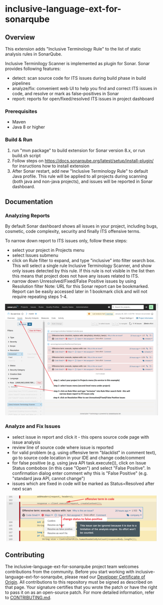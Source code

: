 # inclusive-language-ext-for-sonarqube

## Overview
This extension adds "Inclusive Terminology Rule" to the list of static analysis rules in SonarQube.

Inclusive Terminilogy Scanner is implemented as plugin for Sonar. Sonar provides following features:

- detect: scan source code for ITS issues during build phase in build pipelines
- analyze/fix: convenient web UI to help you find and correct ITS issues in code, and resolve or mark as false-positives in Sonar 
- report: reports for open/fixed/resolved ITS issues in project dashboard

### Prerequisites

* Maven
* Java 8 or higher

### Build & Run

1. run "mvn package" to build extension for Sonar version 8.x, or run build.sh script 
2. Follow steps on https://docs.sonarqube.org/latest/setup/install-plugin/ for insructions how to install extension
3. After Sonar restart, add new "Inclusive Terminology Rule" to default Java profile. This rule will be applied to all projects during scanning (both java and non-java projects), and issues will be reported in Sonar dashboard.

## Documentation

### Analyzing Reports
By default Sonar dashboard shows all issues in your project, including bugs, cosmetic, code complexity, security and finally ITS offensive terms.

To narrow down report to ITS issues only, follow these steps:

- select your project in Projects menu
- select Issues submenu
- click on Rule filter to expand, and type "inclusive" into filter search box. This will select a single rule Inclusive Terminology Scanner, and show only issues detected by this rule. If this rule is not visible in the list then this means that project does not have any issues related to ITS.
- narrow down Unresolved/Fixed/False Positive issues by using Resolution filter
Note: URL for this Sonar report can be bookmarked. Report can be easily accessed later in 1 bookmark click and will not require repeating steps 1-4.

![Screenshot](doc/issue-filter.png)

### Analyze and Fix Issues

- select issue in report and click it - this opens source code page with issue analysis
- review line of source code where issue is reported
- for valid problem (e.g. using offensive term "blacklist" in comment text), go to source code location in your IDE and change code/comment 
- for false positive (e.g. using java API task.execute()), click on Issue Status combobox (in this case "Open") and select "False Positive". In confirmation dialog enter comment why this is "False Positive" (e.g. "standard java API, cannot change")
- issues which are fixed in code will be marked as Status=Resolved after next scan 

![Screenshot](doc/issue-status.png)

## Contributing

The inclusive-language-ext-for-sonarqube project team welcomes contributions from the community. Before you start working with inclusive-language-ext-for-sonarqube, please
read our [Developer Certificate of Origin](https://cla.vmware.com/dco). All contributions to this repository must be
signed as described on that page. Your signature certifies that you wrote the patch or have the right to pass it on
as an open-source patch. For more detailed information, refer to [CONTRIBUTING.md](CONTRIBUTING.md).


